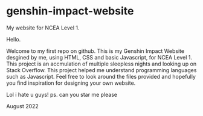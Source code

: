 # genshin-impact-website
My website for NCEA Level 1.

Hello. 

Welcome to my first repo on github. 
This is my Genshin Impact Website desgined by me, using HTML, CSS and basic Javascript, for NCEA Level 1.
This project is an accmulation of multiple sleepless nights and looking up on Stack Overflow.
This project helped me understand programming languages such as Javascript. 
Feel free to look around the files provided and hopefully you find inspiration for designing your own website.


Lol i hate u guys!
ps. can you star me please


August 2022

